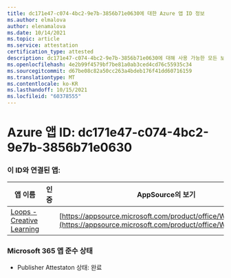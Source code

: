 ```yaml
---
title: dc171e47-c074-4bc2-9e7b-3856b71e0630에 대한 Azure 앱 ID 정보
ms.author: elmalova
author: elenamalova
ms.date: 10/14/2021
ms.topic: article
ms.service: attestation
certification_type: attested
description: dc171e47-c074-4bc2-9e7b-3856b71e0630에 대해 사용 가능한 모든 보안 및 규정 준수 정보입니다.
ms.openlocfilehash: 4e2b99f4579bf7be81a0ab3ced4cd76c55935c34
ms.sourcegitcommit: d67be08c82a50cc263a4bdeb176f41dd60716159
ms.translationtype: MT
ms.contentlocale: ko-KR
ms.lasthandoff: 10/15/2021
ms.locfileid: "60378555"
---
```

# <a name="azure-app-id-dc171e47-c074-4bc2-9e7b-3856b71e0630"></a>Azure 앱 ID: dc171e47-c074-4bc2-9e7b-3856b71e0630


### <a name="apps-associated-with-this-id"></a>이 ID와 연결된 앱:
| **앱 이름** | **인증** | **AppSource의 보기** |
|--------------|---------------|-----------------------|
| [Loops - Creative Learning](https://docs.microsoft.com/microsoft-365-app-certification/forward/WA200003074) |  | [https://appsource.microsoft.com/product/office/WA200003074](https://appsource.microsoft.com/product/office/WA200003074) |

### <a name="microsoft-365-app-compliance-status"></a>Microsoft 365 앱 준수 상태
- Publisher Attestaton 상태: 완료
